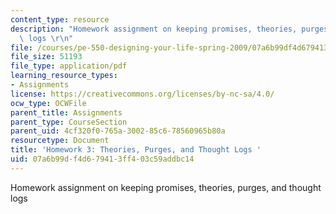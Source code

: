 ```yaml
---
content_type: resource
description: "Homework assignment on keeping promises, theories, purges, and thought\
  \ logs \r\n"
file: /courses/pe-550-designing-your-life-spring-2009/07a6b99df4d679413ff403c59addbc14_MITPE_550iap09_s09_assn03.pdf
file_size: 51193
file_type: application/pdf
learning_resource_types:
- Assignments
license: https://creativecommons.org/licenses/by-nc-sa/4.0/
ocw_type: OCWFile
parent_title: Assignments
parent_type: CourseSection
parent_uid: 4cf320f0-765a-3002-85c6-78560965b80a
resourcetype: Document
title: 'Homework 3: Theories, Purges, and Thought Logs '
uid: 07a6b99d-f4d6-7941-3ff4-03c59addbc14
---
```

Homework assignment on keeping promises, theories, purges, and thought logs 
